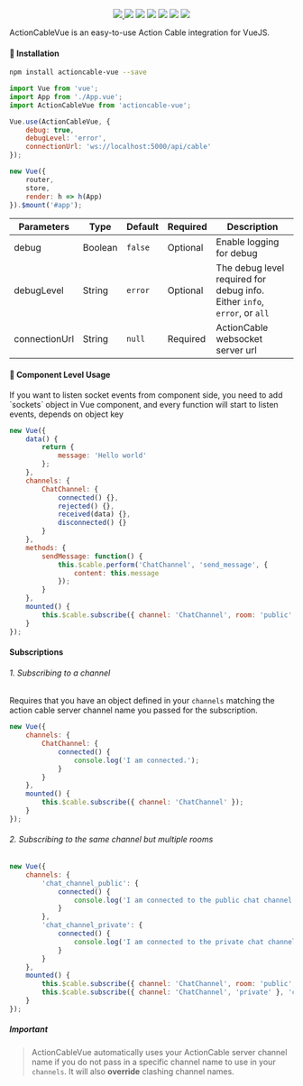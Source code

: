 <p align="center">
  <a href="https://www.npmjs.com/package/actioncable-vue"><img src="https://img.shields.io/npm/v/actioncable-vue.svg"/> <img src="https://img.shields.io/npm/dt/actioncable-vue.svg"/></a>
  <a href="https://github.com/vuejs/awesome-vue"><img src="https://cdn.rawgit.com/sindresorhus/awesome/d7305f38d29fed78fa85652e3a63e154dd8e8829/media/badge.svg"/></a>
  <a href="https://vuejs.org/"><img src="https://img.shields.io/badge/vue-2.x-brightgreen.svg"/></a>
  <a href="http://packagequality.com/#?package=actioncable-vue"><img src="http://npm.packagequality.com/shield/actioncable-vue.svg"/></a>
  <a href="https://github.com/MetinSeylan/Vue-Socket.io/"><img src="https://img.shields.io/npm/l/actioncable-vue.svg"/></a>
  <a href="https://github.com/MetinSeylan/Vue-Socket.io/"><img src="https://img.shields.io/github/stars/MetinSeylan/Vue-Socket.io.svg"/></a>
</p>

<p>ActionCableVue is an easy-to-use Action Cable integration for VueJS.<p>

#### 🚀 Installation

```bash
npm install actioncable-vue --save
```

```javascript
import Vue from 'vue';
import App from './App.vue';
import ActionCableVue from 'actioncable-vue';

Vue.use(ActionCableVue, {
	debug: true,
	debugLevel: 'error',
	connectionUrl: 'ws://localhost:5000/api/cable'
});

new Vue({
	router,
	store,
	render: h => h(App)
}).$mount('#app');
```

| **Parameters** | **Type** | **Default** | **Required** | **Description**                                                           |
| -------------- | -------- | ----------- | ------------ | ------------------------------------------------------------------------- |
| debug          | Boolean  | `false`     | Optional     | Enable logging for debug                                                  |
| debugLevel     | String   | `error`     | Optional     | The debug level required for debug info. Either `info`, `error`, or `all` |
| connectionUrl  | String   | `null`      | Required     | ActionCable websocket server url                                          |

#### 🌈 Component Level Usage

<p>If you want to listen socket events from component side, you need to add `sockets` object in Vue component, and every function will start to listen events, depends on object key</p>

```javascript
new Vue({
	data() {
		return {
			message: 'Hello world'
		};
	},
	channels: {
		ChatChannel: {
			connected() {},
			rejected() {},
			received(data) {},
			disconnected() {}
		}
	},
	methods: {
		sendMessage: function() {
			this.$cable.perform('ChatChannel', 'send_message', {
				content: this.message
			});
		}
	},
	mounted() {
		this.$cable.subscribe({ channel: 'ChatChannel', room: 'public' });
	}
});
```

#### Subscriptions

###### 1. Subscribing to a channel

Requires that you have an object defined in your `channels` matching the action cable server channel name you passed for the subscription.

```javascript
new Vue({
	channels: {
		ChatChannel: {
			connected() {
				console.log('I am connected.');
			}
		}
	},
	mounted() {
		this.$cable.subscribe({ channel: 'ChatChannel' });
	}
});
```

###### 2. Subscribing to the same channel but multiple rooms

```javascript
new Vue({
	channels: {
		'chat_channel_public': {
			connected() {
				console.log('I am connected to the public chat channel.');
			}
		},
		'chat_channel_private': {
			connected() {
				console.log('I am connected to the private chat channel.');
			}
		}
	},
	mounted() {
		this.$cable.subscribe({ channel: 'ChatChannel', room: 'public', 'chat_channel_public' });
		this.$cable.subscribe({ channel: 'ChatChannel', 'private' }, 'chat_channel_private');
	}
});
```

##### Important

> ActionCableVue automatically uses your ActionCable server channel name if you do not pass in a specific channel name to use in your `channels`. It will also **override** clashing channel names.
